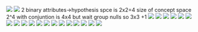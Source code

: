 ![](../Attachments/misc-20230929.png)
![](../Attachments/misc-20230929-2.png)
2 binary attributes->hypothesis spce is 2x2=4
size of concept space 2^4
with conjuntion is 4x4 but wait group nulls so 3x3 +1
![](../Attachments/misc-20230929-3.png)
![](../Attachments/misc-20230929-4.png)
![](../Attachments/misc-20230929-5.png)
![](../Attachments/misc-20230929-9.png)
![](../Attachments/misc-20230929-6.png)
![](../Attachments/misc-20230929-7.png)
![](../Attachments/misc-20230929-8.png)
![](../Attachments/misc-20230929-10.png)
![](../Attachments/misc-20230929-11.png)
![](../Attachments/misc-20230929-12.png)
![](../Attachments/misc-20230929-13.png)
![](../Attachments/misc-20230929-14.png)
![](../Attachments/misc-20230929-15.png)
![](../Attachments/misc-20230929-16.png)
![](../Attachments/misc-20230929-17.png)
![](../Attachments/misc-20230929-18.png)
![](../Attachments/misc-20230929-19.png)
![](../Attachments/misc-20230929-20.png)
![](../Attachments/misc-20230929-22.png)